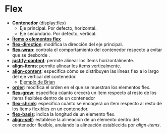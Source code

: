 # Flex

* [**Contenedor**](https://www.w3schools.com/css/css3_flexbox_container.asp) (display:flex)
  * Eje principal. Por defecto, horizontal.
  * Eje secundario. Por defecto, vertical.
* [**Ítems o elementos flex**](https://www.w3schools.com/css/css3_flexbox_items.asp)
* [**flex-direction**](https://www.w3schools.com/cssref/css3_pr_flex-direction.php): modifica la dirección del eje principal.
* [**flex-wrap**](https://www.w3schools.com/cssref/css3_pr_flex-wrap.php): controla el comportamiento del contenedor respecto a evitar que se desborde .
* [**justify-content**](https://www.w3schools.com/cssref/css3_pr_justify-content.php): permite alinear los ítems horizontalmente.
* [**align-items**](https://www.w3schools.com/cssref/css3_pr_align-items.php): permite alinear los ítems verticalmente.
* [**align-content**](https://www.w3schools.com/cssref/css3_pr_align-content.php): especifica cómo se distribuyen las líneas flex a lo largo del eje vertical del contenedor.
    * [Ejemplo de Brian](ejemplos/align-content_brian.html)
* [**order**](https://www.w3schools.com/css/css3_flexbox_items.asp#order):  modifica el orden en el que se muestran los elementos flex.
* [**flex-grow**](https://www.w3schools.com/cssref/css3_pr_flex-grow.php): especifica cúanto crecerá un ítem respecto al resto de los ítems flexibles dentro de un contenedor
* [**flex-shrink**](https://www.w3schools.com/css/css3_flexbox_items.asp#flex-shrink): especifica cuánto se encogerá un ítem respecto al resto de los ítems flexibles en un contenedor.
* [**flex-basis**](https://www.w3schools.com/css/css3_flexbox_items.asp#flex-basis): indica la longitud de un elemento flex.
* [**align-self**](https://www.w3schools.com/css/css3_flexbox_items.asp#align-self): establece la alineación de un elemento dentro del contenedor flexible, anulando la alineación establecida por *align-items*.